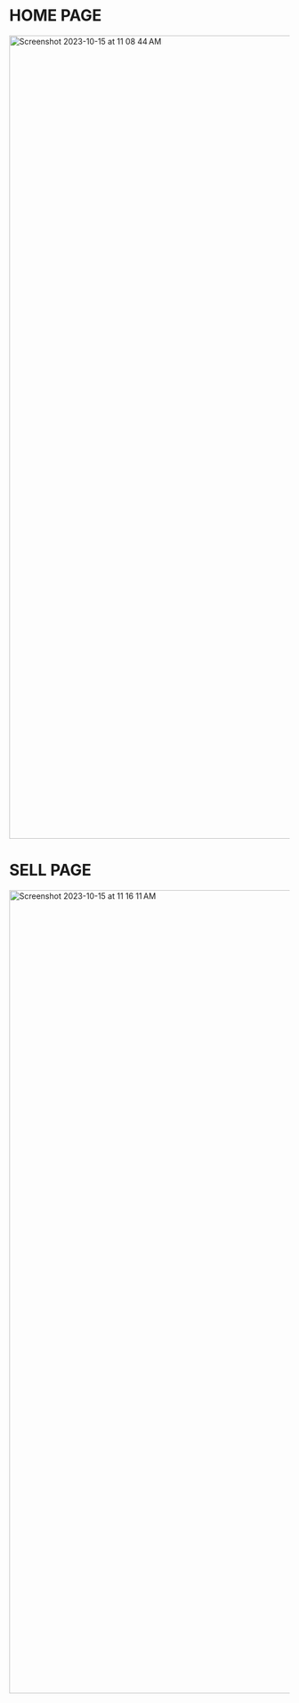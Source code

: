 HOME PAGE
==========

<img width="1440" alt="Screenshot 2023-10-15 at 11 08 44 AM" src="https://github.com/Bilalbasheer100/OLX-Clone/assets/108890773/aafa8f33-1cf4-4b95-96fb-14e1a86ea867">


SELL PAGE
=========

<img width="1440" alt="Screenshot 2023-10-15 at 11 16 11 AM" src="https://github.com/Bilalbasheer100/OLX-Clone/assets/108890773/5a587c1a-14b0-45e5-bbe7-7c11c6fc6e7f">
